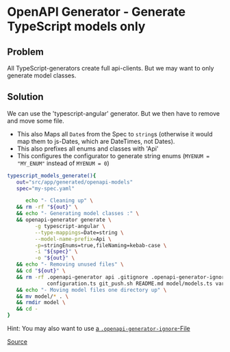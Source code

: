 # OpenAPI Generator - Generate TypeScript models only
## Problem
All TypeScript-generators create full api-clients. But we may want to only generate model classes.

## Solution
We can use the 'typescript-angular' generator. But we then have to remove and move some file.

* This also Maps all `Date`s from the Spec to `string`s (otherwise it would map them to js-Dates, which are DateTimes, not Dates).
* This also prefixes all enums and classes with 'Api'
* This configures the configurator to generate string enums (`MYENUM = "MY_ENUM"` instead of `MYENUM = 0`)

```bash
typescript_models_generate(){
   out="src/app/generated/openapi-models"
   spec="my-spec.yaml"

      echo "- Cleaning up" \
   && rm -rf "${out}" \
   && echo "- Generating model classes :" \
   && openapi-generator generate \
         -g typescript-angular \
         --type-mappings=Date=string \
         --model-name-prefix=Api \
         -p=stringEnums=true,fileNaming=kebab-case \
         -i "${spec}" \
         -o "${out}" \
   && echo "- Removing unused files" \
   && cd "${out}" \
   && rm -rf .openapi-generator api .gitignore .openapi-generator-ignore index.ts tsconfig.json api.module.ts \
             configuration.ts git_push.sh README.md model/models.ts variables.ts encoder.ts \
   && echo "- Moving model files one directory up" \
   && mv model/* . \
   && rmdir model \
   && cd -
}
```

Hint: You may also want to use [a `.openapi-generator-ignore`-File](https://github.com/OpenAPITools/openapi-generator/blob/master/docs/customization.md#ignore-file-format)

[Source](https://github.com/OpenAPITools/openapi-generator/tree/master/modules/openapi-generator-maven-plugin)
